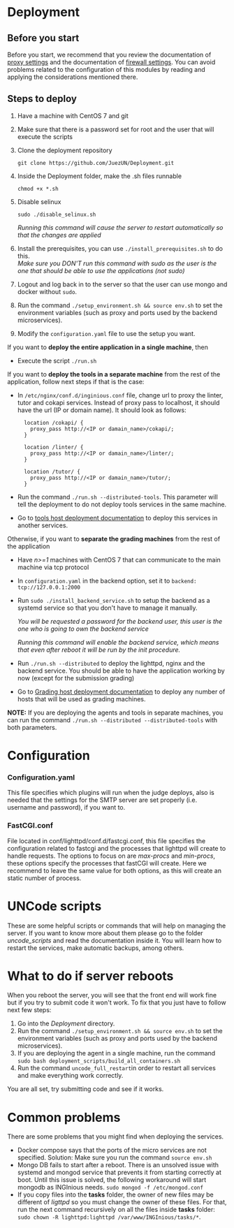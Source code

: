 # Deployment

## Before you start

Before you start, we recommend that you review the documentation of [proxy settings](proxy.md) and the documentation of [firewall settings](firewall.md). You can avoid problems related to the configuration of this modules by reading and applying the considerations mentioned there.

## Steps to deploy

1. Have a machine with CentOS 7 and git

2. Make sure that there is a password set for root and the user that will execute the scripts

3. Clone the deployment repository

   `git clone https://github.com/JuezUN/Deployment.git`

4. Inside the Deployment folder, make the .sh files runnable

   `chmod +x *.sh`

5. Disable selinux

   `sudo ./disable_selinux.sh`

   *Running this command will cause the server to restart automatically so that the changes are applied*

6. Install the prerequisites, you can use `./install_prerequisites.sh` to do this. 
   ​      
     *Make sure you DON'T run this command with sudo as the user is the one that should be able to use the applications (not sudo)*

7. Logout and log back in to the server so that the user can use mongo and docker without `sudo`.

8. Run the command `./setup_environment.sh && source env.sh` to set the environment variables (such as proxy and ports used by the backend microservices).

9. Modify the `configuration.yaml` file to use the setup you want.

If you want to **deploy the entire application in a single machine**, then

- Execute the script `./run.sh`

If you want to **deploy the tools in a separate machine** from the rest of the application, follow next steps if that is the case:

- In `/etc/nginx/conf.d/inginious.conf` file, change url to proxy the linter, tutor and cokapi services. Instead of proxy pass to localhost, it should have the url (IP or domain name). It should look as follows:

  ```
    location /cokapi/ {
      proxy_pass http://<IP or damain_name>/cokapi/;
    }

    location /linter/ {
      proxy_pass http://<IP or damain_name>/linter/;
    }

    location /tutor/ {
      proxy_pass http://<IP or damain_name>/tutor/;
    }
  ```

- Run the command `./run.sh --distributed-tools`. This parameter will tell the deployment to do not deploy tools services in the same machine.

- Go to [tools host deployment documentation](tools_host/README.md) to deploy this services in another services.

Otherwise, if you want to **separate the grading machines** from the rest of the application

- Have *n>=1* machines with CentOS 7 that can communicate to the main machine via tcp protocol

- In `configuration.yaml` in the backend option, set it to `backend: tcp://127.0.0.1:2000`

- Run `sudo ./install_backend_service.sh` to setup the backend as a systemd service so that you don't have to manage it manually.

  *You will be requested a password for the backend user, this user is the one who is going to own the backend service*

  *Running this command will enable the backend service, which means that even after reboot it will be run by the init procedure.*

- Run `./run.sh --distributed` to deploy the lighttpd, nginx and the backend service. You should be able to have the application working by now (except for the submission grading)

- Go to [Grading host deployment documentation](https://github.com/JuezUN/Deployment/tree/master/grader-host) to deploy any number of hosts that will be used as grading machines.

**NOTE:** If you are deploying the agents and tools in separate machines, you can run the command `./run.sh --distributed --distributed-tools` with both parameters.

# Configuration

### Configuration.yaml

This file specifies which plugins will run when the judge deploys, also is needed that the settings for the SMTP server are set properly (i.e. username and password), if you want to.

### FastCGI.conf

File located in conf/lighttpd/conf.d/fastcgi.conf, this file specifies the configuration related to fastcgi and the processes that lighttpd will create to handle requests.
The options to focus on are *max-procs* and *min-procs*, these options specify the processes that fastCGI will create. Here we recommend to leave the same value for both options, 
as this will create an static number of process.

# UNCode scripts

These are some helpful scripts or commands that will help on managing the server. If you want to know more about them please go to the folder *uncode_scripts* and read the documentation inside it. You will learn how to restart the services, make automatic backups, among others.

# What to do if server reboots

When you reboot the server, you will see that the front end will work fine but if you try  to submit code it won't work. To fix that you just have to follow next few steps:

1. Go into the *Deployment* directory.
2. Run the command `./setup_environment.sh && source env.sh` to set the environment variables (such as proxy and ports used by the backend microservices).
3. If you are deploying the agent in a single machine, run the command `sudo bash deployment_scripts/build_all_containers.sh`
4. Run the command `uncode_full_restart`in order to restart all services and make everything work correctly.

You are all set, try submitting code and see if it works.

# Common problems

There are some problems that you might find when deploying the services. 

- Docker compose says that the ports of the micro services are not specified. Solution: Make sure you run the command `source env.sh`
- Mongo DB fails to start after a reboot. There is an unsolved issue with systemd and mongod service that prevents it from starting correctly at boot. Until this issue is solved, the following workaround will start mongodb as INGInious needs.
  `sudo mongod -f /etc/mongod.conf`
- If you copy files into the **tasks** folder, the owner of new files may be different of *ligttpd* so you must change the owner of these files. For that, run the next command recursively on all the files inside **tasks** folder: `sudo chown -R lighttpd:lighttpd /var/www/INGInious/tasks/*`.